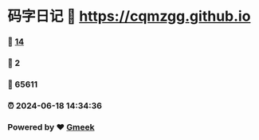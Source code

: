 # 码字日记 :link: https://cqmzgg.github.io 
### :page_facing_up: [14](https://cqmzgg.github.io/tag.html) 
### :speech_balloon: 2 
### :hibiscus: 65611 
### :alarm_clock: 2024-06-18 14:34:36 
### Powered by :heart: [Gmeek](https://github.com/Meekdai/Gmeek)
